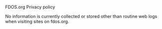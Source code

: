 FDOS.org Privacy policy

No information is currently collected or stored other than routine web logs when visiting sites on fdos.org.
